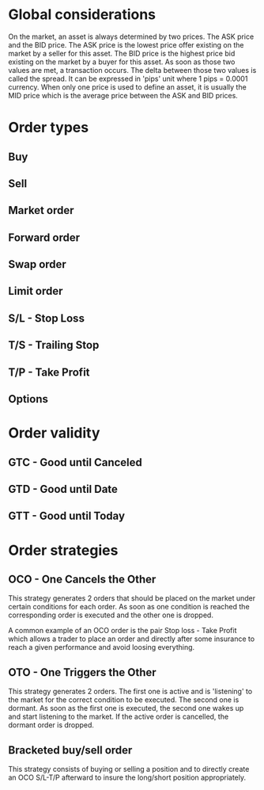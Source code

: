 # Global considerations
On the market, an asset is always determined by two prices. The ASK price and the BID price. The ASK price is the lowest price offer existing on the market by a seller for this asset. The BID price is the highest price bid existing on the market by a buyer for this asset. As soon as those two values are met, a transaction occurs. The delta between those two values is called the spread. It can be expressed in 'pips' unit where 1 pips = 0.0001 currency. When only one price is used to define an asset, it is usually the MID price which is the average price between the ASK and BID prices. 

# Order types
## Buy
## Sell
## Market order
## Forward order
## Swap order
## Limit order
## S/L - Stop Loss
## T/S - Trailing Stop
## T/P - Take Profit
## Options

# Order validity
## GTC - Good until Canceled
## GTD - Good until Date
## GTT - Good until Today

# Order strategies
## OCO - One Cancels the Other
This strategy generates 2 orders that should be placed on the market under certain conditions for each order. As soon as one condition is reached the corresponding order is executed and the other one is dropped.

A common example of an OCO order is the pair Stop loss - Take Profit which allows a trader to place an order and directly after some insurance to reach a given performance and avoid loosing everything.

## OTO - One Triggers the Other
This strategy generates 2 orders. The first one is active and is 'listening' to the market for the correct condition to be executed. The second one is dormant. As soon as the first one is executed, the second one wakes up and start listening to the market. If the active order is cancelled, the dormant order is dropped.

## Bracketed buy/sell order
This strategy consists of buying or selling a position and to directly create an OCO S/L-T/P afterward to insure the long/short position appropriately.
